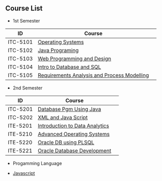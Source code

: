 


## Course List

- 1st Semester

|ID|Course||
|---|---|---|
|ITC-5101|[Operating Systems](./Operating_Systems/index.md)||
|ITC-5102|[Java Programing](./Java_Programing_1/index.md)||
|ITC-5103|[Web Programming and Design](./Web_Programming_and_Design/index.md)||
|ITC-5104|[Intro to Database and SQL](./Intro_to_Database_and_SQL/index.md)||
|ITC-5105|[Requirements Analysis and Process Modelling](./Requirements_Analysis_and_Process_Modeling/index.md)||

- 2nd Semester

|ID|Course||
|---|---|---|
|ITC-5201|[Database Pgm Using Java](./2nd/Database_Pgm_Using_Java/index.md)||
|ITC-5202|[XML and Java Script](./2nd/XML_and_Java_Script/index.md)||
|ITE-5201|[Introduction to Data Analytics](./2nd/Introduction_to_Data_Analytics/index.md)||
|ITE-5210|[Advanced Operating Systems](./2nd/Advanced_Operating_Systems/index.md)||
|ITE-5220|[Oracle DB using PLSQL](./2nd/Oracle_DB_using_PLSQL/index.md)||
|ITE-5221|[Oracle Database Development](./2nd/Oracle_Database%20Development/index.md)||

- Progamming Language

 - [Javascript](./JavaScript/index.md)
